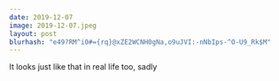 ```yaml
---
date: 2019-12-07
image: 2019-12-07.jpeg
layout: post
blurhash: "e49?RM^i0#={rq}@xZE2WCNH0gNa,o9uJVI:-nNbIps-^O-U9_Rk$M"
---
```


It looks just like that in real life too, sadly

